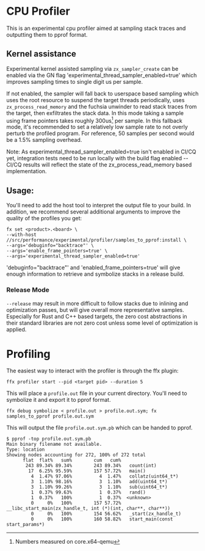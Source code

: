 # CPU Profiler

This is an experimental cpu profiler aimed at sampling stack traces and outputting them to pprof
format.

## Kernel assistance

Experimental kernel assisted sampling via `zx_sampler_create` can be enabled via the GN flag
'experimental_thread_sampler_enabled=true' which improves sampling times to single digit us per
sample.

If not enabled, the sampler will fall back to userspace based sampling which uses the root resource
to suspend the target threads periodically, uses `zx_process_read_memory` and the fuchsia unwinder to
read stack traces from the target, then exfiltrates the stack data. In this mode taking a sample
using frame pointers takes roughly 300us[^1] per sample. In this fallback mode, it's recommended to
set a relatively low sample rate to not overly perturb the profiled program. For reference, 50
samples per second would be a 1.5% sampling overhead.

Note: As experimental_thread_sampler_enabled=true isn't enabled in CI/CQ yet, integration tests
need to be run locally with the build flag enabled -- CI/CQ results will reflect the state of the
zx_process_read_memory based implementation.

[^1]: Numbers measured on core.x64-qemu

## Usage:

You'll need to add the host tool to interpret the output file to your build. In addition, we
recommend several additional arguments to improve the quality of the profiles you get:

```
fx set <product>.<board> \
--with-host //src/performance/experimental/profiler/samples_to_pprof:install \
--args='debuginfo="backtrace"' \
--args='enable_frame_pointers=true' \
--args='experimental_thread_sampler_enabled=true'
```

'debuginfo="backtrace"' and 'enabled_frame_pointers=true' will give enough information to retrieve
and symbolize stacks in a release build.


### Release Mode
`--release` may result in more difficult to follow stacks due to inlining and optimization passes, but
will give overall more representative samples. Especially for Rust and C++ based targets, the zero
cost abstractions in their standard libraries are not zero cost unless some level of optimization is
applied.

# Profiling
The easiest way to interact with the profiler is through the ffx plugin:

```
ffx profiler start --pid <target pid> --duration 5
```

This will place a `profile.out` file in your current directory. You'll need to symbolize it and
export it to pprof format.

```
ffx debug symbolize < profile.out > profile.out.sym; fx samples_to_pprof profile.out.sym
```

This will output the file `profile.out.sym.pb` which can be handed to pprof.

```
$ pprof -top profile.out.sym.pb
Main binary filename not available.
Type: location
Showing nodes accounting for 272, 100% of 272 total
      flat  flat%   sum%        cum   cum%
       243 89.34% 89.34%        243 89.34%   count(int)
        17  6.25% 95.59%        157 57.72%   main()
         4  1.47% 97.06%          4  1.47%   collatz(uint64_t*)
         3  1.10% 98.16%          3  1.10%   add(uint64_t*)
         3  1.10% 99.26%          3  1.10%   sub(uint64_t*)
         1  0.37% 99.63%          1  0.37%   rand()
         1  0.37%   100%          1  0.37%  <unknown>
         0     0%   100%        157 57.72%   __libc_start_main(zx_handle_t, int (*)(int, char**, char**))
         0     0%   100%        154 56.62%   _start(zx_handle_t)
         0     0%   100%        160 58.82%   start_main(const start_params*)
```
